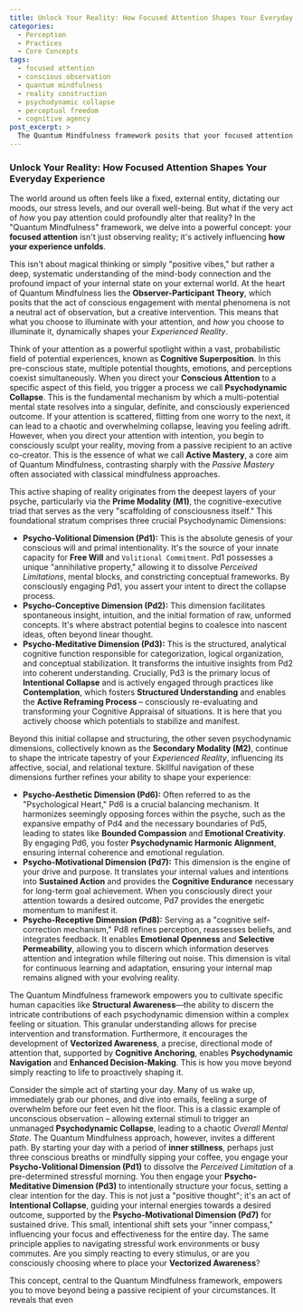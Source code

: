 ```yaml
---
title: Unlock Your Reality: How Focused Attention Shapes Your Everyday Experience
categories:
  - Perception
  - Practices
  - Core Concepts
tags:
  - focused attention
  - conscious observation
  - quantum mindfulness
  - reality construction
  - psychodynamic collapse
  - perceptual freedom
  - cognitive agency
post_excerpt: >
  The Quantum Mindfulness framework posits that your focused attention isn't merely observing reality, but actively co-creating it. By understanding the dynamic interplay of your psychodynamic dimensions and harnessing conscious observation, you can transform your internal landscape, leading to greater agency and a more satisfying experienced reality. This deep dive explores how intentional attention sculpts your everyday life, moving you from passive recipient to active co-creator.
---
```


### Unlock Your Reality: How Focused Attention Shapes Your Everyday Experience

The world around us often feels like a fixed, external entity, dictating our moods, our stress levels, and our overall well-being. But what if the very act of *how* you pay attention could profoundly alter that reality? In the "Quantum Mindfulness" framework, we delve into a powerful concept: your **focused attention** isn't just observing reality; it's actively influencing **how your experience unfolds**.

This isn't about magical thinking or simply "positive vibes," but rather a deep, systematic understanding of the mind-body connection and the profound impact of your internal state on your external world. At the heart of Quantum Mindfulness lies the **Observer-Participant Theory**, which posits that the act of conscious engagement with mental phenomena is not a neutral act of observation, but a creative intervention. This means that what you choose to illuminate with your attention, and *how* you choose to illuminate it, dynamically shapes your *Experienced Reality*.

Think of your attention as a powerful spotlight within a vast, probabilistic field of potential experiences, known as **Cognitive Superposition**. In this pre-conscious state, multiple potential thoughts, emotions, and perceptions coexist simultaneously. When you direct your **Conscious Attention** to a specific aspect of this field, you trigger a process we call **Psychodynamic Collapse**. This is the fundamental mechanism by which a multi-potential mental state resolves into a singular, definite, and consciously experienced outcome. If your attention is scattered, flitting from one worry to the next, it can lead to a chaotic and overwhelming collapse, leaving you feeling adrift. However, when you direct your attention with intention, you begin to consciously sculpt your reality, moving from a passive recipient to an active co-creator. This is the essence of what we call **Active Mastery**, a core aim of Quantum Mindfulness, contrasting sharply with the *Passive Mastery* often associated with classical mindfulness approaches.

This active shaping of reality originates from the deepest layers of your psyche, particularly via the **Prime Modality (M1)**, the cognitive-executive triad that serves as the very "scaffolding of consciousness itself." This foundational stratum comprises three crucial Psychodynamic Dimensions:

*   **Psycho-Volitional Dimension (Pd1):** This is the absolute genesis of your conscious will and primal intentionality. It's the source of your innate capacity for **Free Will** and `Volitional Commitment`. Pd1 possesses a unique "annihilative property," allowing it to dissolve *Perceived Limitations*, mental blocks, and constricting conceptual frameworks. By consciously engaging Pd1, you assert your intent to direct the collapse process.
*   **Psycho-Conceptive Dimension (Pd2):** This dimension facilitates spontaneous insight, intuition, and the initial formation of raw, unformed concepts. It's where abstract potential begins to coalesce into nascent ideas, often beyond linear thought.
*   **Psycho-Meditative Dimension (Pd3):** This is the structured, analytical cognitive function responsible for categorization, logical organization, and conceptual stabilization. It transforms the intuitive insights from Pd2 into coherent understanding. Crucially, Pd3 is the primary locus of **Intentional Collapse** and is actively engaged through practices like **Contemplation**, which fosters **Structured Understanding** and enables the **Active Reframing Process** – consciously re-evaluating and transforming your Cognitive Appraisal of situations. It is here that you actively choose which potentials to stabilize and manifest.

Beyond this initial collapse and structuring, the other seven psychodynamic dimensions, collectively known as the **Secondary Modality (M2)**, continue to shape the intricate tapestry of your *Experienced Reality*, influencing its affective, social, and relational texture. Skillful navigation of these dimensions further refines your ability to shape your experience:

*   **Psycho-Aesthetic Dimension (Pd6):** Often referred to as the "Psychological Heart," Pd6 is a crucial balancing mechanism. It harmonizes seemingly opposing forces within the psyche, such as the expansive empathy of Pd4 and the necessary boundaries of Pd5, leading to states like **Bounded Compassion** and **Emotional Creativity**. By engaging Pd6, you foster **Psychodynamic Harmonic Alignment**, ensuring internal coherence and emotional regulation.
*   **Psycho-Motivational Dimension (Pd7):** This dimension is the engine of your drive and purpose. It translates your internal values and intentions into **Sustained Action** and provides the **Cognitive Endurance** necessary for long-term goal achievement. When you consciously direct your attention towards a desired outcome, Pd7 provides the energetic momentum to manifest it.
*   **Psycho-Receptive Dimension (Pd8):** Serving as a "cognitive self-correction mechanism," Pd8 refines perception, reassesses beliefs, and integrates feedback. It enables **Emotional Openness** and **Selective Permeability**, allowing you to discern which information deserves attention and integration while filtering out noise. This dimension is vital for continuous learning and adaptation, ensuring your internal map remains aligned with your evolving reality.

The Quantum Mindfulness framework empowers you to cultivate specific human capacities like **Structural Awareness**—the ability to discern the intricate contributions of each psychodynamic dimension within a complex feeling or situation. This granular understanding allows for precise intervention and transformation. Furthermore, it encourages the development of **Vectorized Awareness**, a precise, directional mode of attention that, supported by **Cognitive Anchoring**, enables **Psychodynamic Navigation** and **Enhanced Decision-Making**. This is how you move beyond simply reacting to life to proactively shaping it.

Consider the simple act of starting your day. Many of us wake up, immediately grab our phones, and dive into emails, feeling a surge of overwhelm before our feet even hit the floor. This is a classic example of unconscious observation – allowing external stimuli to trigger an unmanaged **Psychodynamic Collapse**, leading to a chaotic *Overall Mental State*. The Quantum Mindfulness approach, however, invites a different path. By starting your day with a period of **inner stillness**, perhaps just three conscious breaths or mindfully sipping your coffee, you engage your **Psycho-Volitional Dimension (Pd1)** to dissolve the *Perceived Limitation* of a pre-determined stressful morning. You then engage your **Psycho-Meditative Dimension (Pd3)** to intentionally structure your focus, setting a clear intention for the day. This is not just a "positive thought"; it's an act of **Intentional Collapse**, guiding your internal energies towards a desired outcome, supported by the **Psycho-Motivational Dimension (Pd7)** for sustained drive. This small, intentional shift sets your "inner compass," influencing your focus and effectiveness for the entire day. The same principle applies to navigating stressful work environments or busy commutes. Are you simply reacting to every stimulus, or are you consciously choosing where to place your **Vectorized Awareness**?

This concept, central to the Quantum Mindfulness framework, empowers you to move beyond being a passive recipient of your circumstances. It reveals that even